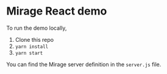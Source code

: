 # Mirage React demo

To run the demo locally,

1. Clone this repo
1. `yarn install`
1. `yarn start`

You can find the Mirage server definition in the `server.js` file.
